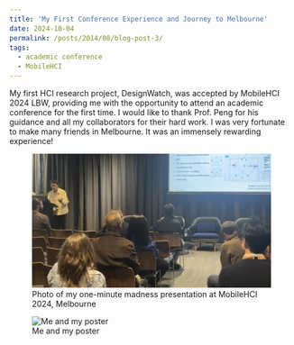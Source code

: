 ```yaml
---
title: 'My First Conference Experience and Journey to Melbourne'
date: 2024-10-04
permalink: /posts/2014/08/blog-post-3/
tags:
  - academic conference
  - MobileHCI
---
```


My first HCI research project, DesignWatch, was accepted by MobileHCI 2024 LBW, providing me with the opportunity to attend an academic conference for the first time. I would like to thank Prof. Peng for his guidance and all my collaborators for their hard work. I was very fortunate to make many friends in Melbourne. It was an immensely rewarding experience!

<figure>
  <img src="/images/MobileHCIpre.png" alt="Photo of my one-minute madness presentation at MobileHCI Conference, Melbourne">
  <figcaption>Photo of my one-minute madness presentation at MobileHCI 2024, Melbourne</figcaption>
</figure>
<figure>
  <img src="/images/MobileHCIposter.png" alt="Me and my poster">
  <figcaption>Me and my poster</figcaption>
</figure>
